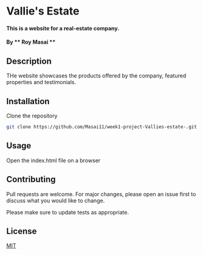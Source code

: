 # Vallie's Estate
#### This is a website for a real-estate company.
#### By ** Roy Masai **
## Description
THe website showcases the products offered by the company, featured properties and testimonials.



## Installation

Clone the repository

```bash
git clone https://github.com/Masai11/week1-project-Vallies-estate-.git
```


## Usage

Open the index.html file on a browser 



## Contributing
Pull requests are welcome. For major changes, please open an issue first to discuss what you would like to change.

Please make sure to update tests as appropriate.

## License
[MIT](https://choosealicense.com/licenses/mit/)
